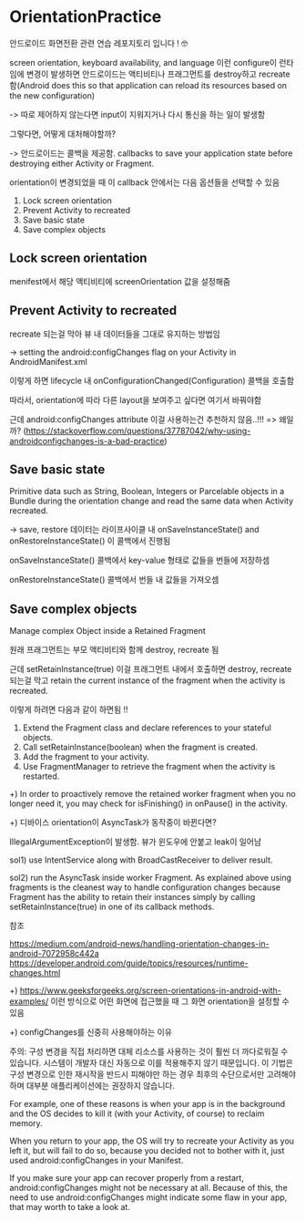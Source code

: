 # OrientationPractice
안드로이드 화면전환 관련 연습 레포지토리 입니다 ! 🤓

screen orientation, keyboard availability, and language 이런 configure이 런타임에 변경이 발생하면 안드로이드는 액티비티나 프래그먼트를 destroy하고 recreate함(Android does this so that application can reload its resources based on the new configuration)

-> 따로 제어하지 않는다면 input이 지워지거나 다시 통신을 하는 일이 발생함

그렇다면, 어떻게 대처해야할까?

-> 안드로이드는 콜백을 제공함. callbacks to save your application state before destroying either Activity or Fragment.

orientation이 변경되었을 때 이 callback 안에서는 다음 옵션들을 선택할 수 있음
1. Lock screen orientation
2. Prevent Activity to recreated
3. Save basic state
4. Save complex objects

## Lock screen orientation
menifest에서 해당 액티비티에 screenOrientation 값을 설정해줌
## Prevent Activity to recreated
recreate 되는걸 막아 뷰 내 데이터들을 그대로 유지하는 방법임

-> setting the android:configChanges flag on your Activity in AndroidManifest.xml

이렇게 하면 lifecycle 내 onConfigurationChanged(Configuration) 콜백을 호출함

따라서, orientation에 따라 다른 layout을 보여주고 싶다면 여기서 바꿔야함

근데 android:configChanges attribute 이걸 사용하는건 추천하지 않음..!!! => 왜일까? (https://stackoverflow.com/questions/37787042/why-using-androidconfigchanges-is-a-bad-practice)
## Save basic state
Primitive data such as String, Boolean, Integers or Parcelable objects in a Bundle during the orientation change and read the same data when Activity recreated.

-> save, restore 데이터는 라이프사이클 내 onSaveInstanceState() and onRestoreInstanceState() 이 콜백에서 진행됨

onSaveInstanceState() 콜백에서 key-value 형태로 값들을 번들에 저장하셈

onRestoreInstanceState() 콜백에서 번들 내 값들을 가져오셈
## Save complex objects
Manage complex Object inside a Retained Fragment

원래 프래그먼트는 부모 액티비티와 함께 destroy, recreate 됨

근데 setRetainInstance(true) 이걸 프래그먼트 내에서 호출하면 destroy, recreate 되는걸 막고 retain the current instance of the fragment when the activity is recreated.

이렇게 하려면 다음과 같이 하면됨 !!
1. Extend the Fragment class and declare references to your stateful objects.
2. Call setRetainInstance(boolean) when the fragment is created.
3. Add the fragment to your activity.
4. Use FragmentManager to retrieve the fragment when the activity is restarted.

+) In order to proactively remove the retained worker fragment when you no longer need it, you may check for isFinishing() in onPause() in the activity.

+) 디바이스 orientation이 AsyncTask가 동작중이 바뀐다면?

IllegalArgumentException이 발생함. 뷰가 윈도우에 안붙고 leak이 일어남

sol1) use IntentService along with BroadCastReceiver to deliver result.

sol2) run the AsyncTask inside worker Fragment. As explained above using fragments is the cleanest way to handle configuration changes because Fragment has the ability to retain their instances simply by calling setRetainInstance(true) in one of its callback methods.

참조

https://medium.com/android-news/handling-orientation-changes-in-android-7072958c442a
https://developer.android.com/guide/topics/resources/runtime-changes.html

+)
https://www.geeksforgeeks.org/screen-orientations-in-android-with-examples/
이런 방식으로 어떤 화면에 접근했을 때 그 화면 orientation을 설정할 수 있음

+) configChanges를 신중히 사용해야하는 이유

주의: 구성 변경을 직접 처리하면 대체 리소스를 사용하는 것이 훨씬 더 까다로워질 수 있습니다. 시스템이 개발자 대신 자동으로 이를 적용해주지 않기 때문입니다. 이 기법은 구성 변경으로 인한 재시작을 반드시 피해야만 하는 경우 최후의 수단으로서만 고려해야 하며 대부분 애플리케이션에는 권장하지 않습니다.

For example, one of these reasons is when your app is in the background and the OS decides to kill it (with your Activity, of course) to reclaim memory.

When you return to your app, the OS will try to recreate your Activity as you left it, but will fail to do so, because you decided not to bother with it, just used android:configChanges in your Manifest.

If you make sure your app can recover properly from a restart, android:configChanges might not be necessary at all. Because of this, the need to use android:configChanges might indicate some flaw in your app, that may worth to take a look at.
